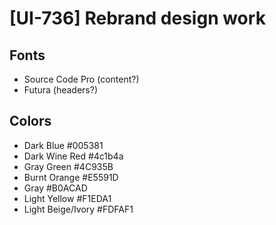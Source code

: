 # [UI-736] Rebrand design work

## Fonts

- Source Code Pro (content?)
- Futura (headers?)

## Colors

- Dark Blue #005381
- Dark Wine Red #4c1b4a
- Gray Green #4C935B
- Burnt Orange #E5591D
- Gray #B0ACAD
- Light Yellow #F1EDA1
- Light Beige/Ivory #FDFAF1